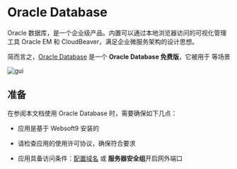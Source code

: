 # Oracle Database

Oracle 数据库，是一个企业级产品。内置可以通过本地浏览器访问的可视化管理工具 Oracle EM 和 CloudBeaver，满足企业微服务架构的设计思想。

简而言之，[Oracle Database](https://www.oracle.com/) 是一个 **Oracle Database 免费版**，它被用于  等场景


![gui](http://libs.websoft9.com/Websoft9/DocsPicture/zh/oracle/oracle-database-1024x410.jpg)


## 准备

在参阅本文档使用 Oracle Database 时，需要确保如下几点：

- 应用是基于 Websoft9 安装的

- 请检查应用的使用许可协议，确保符合要求

- 应用具备访问条件：[配置域名](./guide/appsetdomain) 或 **服务器安全组**开启网外端口